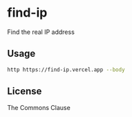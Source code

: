# find-ip

Find the real IP address

## Usage

```zsh
http https://find-ip.vercel.app --body
```

## License

The Commons Clause
